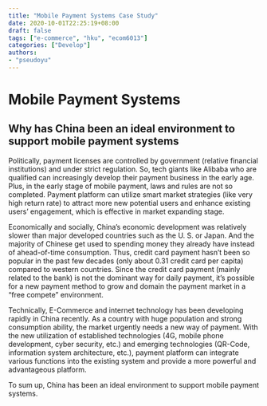 ```yaml
---
title: "Mobile Payment Systems Case Study"
date: 2020-10-01T22:25:19+08:00
draft: false
tags: ["e-commerce", "hku", "ecom6013"]
categories: ["Develop"]
authors:
- "pseudoyu"
---
```


# Mobile Payment Systems

## Why has China been an ideal environment to support mobile payment systems

Politically, payment licenses are controlled by government (relative financial institutions) and under strict regulation. So, tech giants like Alibaba who are qualified can increasingly develop their payment business in the early age. Plus, in the early stage of mobile payment, laws and rules are not so completed. Payment platform can utilize smart market strategies (like very high return rate) to attract more new potential users and enhance existing users’ engagement, which is effective in market expanding stage.

Economically and socially, China’s economic development was relatively slower than major developed countries such as the U. S. or Japan. And the majority of Chinese get used to spending money they already have instead of ahead-of-time consumption. Thus, credit card payment hasn’t been so popular in the past few decades (only about 0.31 credit card per capita) compared to western countries. Since the credit card payment (mainly related to the bank) is not the dominant way for daily payment, it’s possible for a new payment method to grow and domain the payment market in a “free compete” environment.

Technically, E-Commerce and internet technology has been developing rapidly in China recently. As a country with huge population and strong consumption ability, the market urgently needs a new way of payment. With the new utilization of established technologies (4G, mobile phone development, cyber security, etc.) and emerging technologies (QR-Code, information system architecture, etc.), payment platform can integrate various functions into the existing system and provide a more powerful and advantageous platform.

To sum up, China has been an ideal environment to support mobile payment systems.
